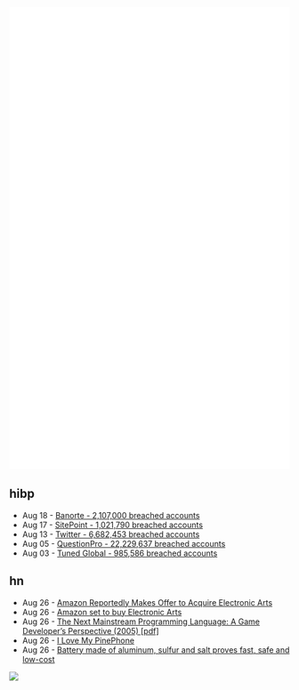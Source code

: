 ![Metrics](https://raw.githubusercontent.com/phixion/phixion/master/metrics.svg)

## hibp

<!--
for https://github.com/phixion/phixion/blob/main/.github/workflows/feeds.yml
-->
<!--START_SECTION:haveibeenpwnd-->
- Aug 18 - [Banorte - 2,107,000 breached accounts](https://haveibeenpwned.com/PwnedWebsites#Banorte)
- Aug 17 - [SitePoint - 1,021,790 breached accounts](https://haveibeenpwned.com/PwnedWebsites#SitePoint)
- Aug 13 - [Twitter - 6,682,453 breached accounts](https://haveibeenpwned.com/PwnedWebsites#Twitter)
- Aug 05 - [QuestionPro - 22,229,637 breached accounts](https://haveibeenpwned.com/PwnedWebsites#QuestionPro)
- Aug 03 - [Tuned Global - 985,586 breached accounts](https://haveibeenpwned.com/PwnedWebsites#TunedGlobal)
<!--END_SECTION:haveibeenpwnd-->

## hn

<!--
for https://github.com/phixion/phixion/blob/main/.github/workflows/feeds.yml
-->
<!--START_SECTION:hn-->
- Aug 26 - [Amazon Reportedly Makes Offer to Acquire Electronic Arts](https://www.thegamer.com/amazon-reportedly-makes-offer-acquire-electronic-arts/)
- Aug 26 - [Amazon set to buy Electronic Arts](https://ftw.usatoday.com/2022/08/amazon-buy-electronic-arts)
- Aug 26 - [The Next Mainstream Programming Language: A Game Developer’s Perspective (2005) [pdf]](https://www.st.cs.uni-saarland.de/edu/seminare/2005/advanced-fp/docs/sweeny.pdf)
- Aug 26 - [I Love My PinePhone](https://jakob.space/blog/i-love-my-pinephone.html)
- Aug 26 - [Battery made of aluminum, sulfur and salt proves fast, safe and low-cost](https://newatlas.com/energy/aluminum-sulfur-salt-battery-fast-safe-low-cost/)
<!--END_SECTION:hn-->

<!--
for https://yhype.me
-->
![](https://hit.yhype.me/github/profile?user_id=13013670)
